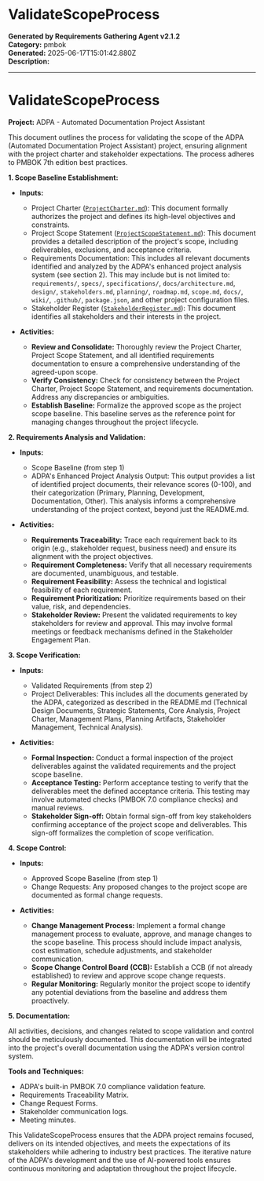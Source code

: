 # ValidateScopeProcess

**Generated by Requirements Gathering Agent v2.1.2**  
**Category:** pmbok  
**Generated:** 2025-06-17T15:01:42.880Z  
**Description:** 

---

# ValidateScopeProcess

**Project:** ADPA - Automated Documentation Project Assistant

This document outlines the process for validating the scope of the ADPA (Automated Documentation Project Assistant) project, ensuring alignment with the project charter and stakeholder expectations.  The process adheres to PMBOK 7th edition best practices.

**1. Scope Baseline Establishment:**

* **Inputs:**
    * Project Charter ([`ProjectCharter.md`](generated-documents/project-charter.md)): This document formally authorizes the project and defines its high-level objectives and constraints.
    * Project Scope Statement ([`ProjectScopeStatement.md`](generated-documents/scope-management/project-scope-statement.md)):  This document provides a detailed description of the project's scope, including deliverables, exclusions, and acceptance criteria.
    * Requirements Documentation:  This includes all relevant documents identified and analyzed by the ADPA's enhanced project analysis system (see section 2).  This may include but is not limited to:  `requirements/`, `specs/`, `specifications/`, `docs/architecture.md`, `design/`, `stakeholders.md`, `planning/`, `roadmap.md`, `scope.md`,  `docs/`, `wiki/`, `.github/`, `package.json`, and other project configuration files.
    * Stakeholder Register ([`StakeholderRegister.md`](generated-documents/stakeholder-management/stakeholder-register.md)): This document identifies all stakeholders and their interests in the project.

* **Activities:**
    * **Review and Consolidate:**  Thoroughly review the Project Charter, Project Scope Statement, and all identified requirements documentation to ensure a comprehensive understanding of the agreed-upon scope.
    * **Verify Consistency:**  Check for consistency between the Project Charter, Project Scope Statement, and requirements documentation.  Address any discrepancies or ambiguities.
    * **Establish Baseline:**  Formalize the approved scope as the project scope baseline. This baseline serves as the reference point for managing changes throughout the project lifecycle.

**2. Requirements Analysis and Validation:**

* **Inputs:**
    * Scope Baseline (from step 1)
    * ADPA's Enhanced Project Analysis Output:  This output provides a list of identified project documents, their relevance scores (0-100), and their categorization (Primary, Planning, Development, Documentation, Other).  This analysis informs a comprehensive understanding of the project context, beyond just the README.md.

* **Activities:**
    * **Requirements Traceability:**  Trace each requirement back to its origin (e.g., stakeholder request, business need) and ensure its alignment with the project objectives.
    * **Requirement Completeness:**  Verify that all necessary requirements are documented, unambiguous, and testable.
    * **Requirement Feasibility:**  Assess the technical and logistical feasibility of each requirement.
    * **Requirement Prioritization:**  Prioritize requirements based on their value, risk, and dependencies.
    * **Stakeholder Review:**  Present the validated requirements to key stakeholders for review and approval.  This may involve formal meetings or feedback mechanisms defined in the Stakeholder Engagement Plan.


**3. Scope Verification:**

* **Inputs:**
    * Validated Requirements (from step 2)
    * Project Deliverables: This includes all the documents generated by the ADPA, categorized as described in the README.md (Technical Design Documents, Strategic Statements, Core Analysis, Project Charter, Management Plans, Planning Artifacts, Stakeholder Management, Technical Analysis).

* **Activities:**
    * **Formal Inspection:** Conduct a formal inspection of the project deliverables against the validated requirements and the project scope baseline.
    * **Acceptance Testing:** Perform acceptance testing to verify that the deliverables meet the defined acceptance criteria. This testing may involve automated checks (PMBOK 7.0 compliance checks) and manual reviews.
    * **Stakeholder Sign-off:** Obtain formal sign-off from key stakeholders confirming acceptance of the project scope and deliverables. This sign-off formalizes the completion of scope verification.

**4. Scope Control:**

* **Inputs:**
    * Approved Scope Baseline (from step 1)
    * Change Requests: Any proposed changes to the project scope are documented as formal change requests.

* **Activities:**
    * **Change Management Process:**  Implement a formal change management process to evaluate, approve, and manage changes to the scope baseline. This process should include impact analysis, cost estimation, schedule adjustments, and stakeholder communication.
    * **Scope Change Control Board (CCB):** Establish a CCB (if not already established) to review and approve scope change requests.
    * **Regular Monitoring:**  Regularly monitor the project scope to identify any potential deviations from the baseline and address them proactively.


**5. Documentation:**

All activities, decisions, and changes related to scope validation and control should be meticulously documented.  This documentation will be integrated into the project's overall documentation using the ADPA's version control system.


**Tools and Techniques:**

* ADPA's built-in PMBOK 7.0 compliance validation feature.
* Requirements Traceability Matrix.
* Change Request Forms.
* Stakeholder communication logs.
* Meeting minutes.


This ValidateScopeProcess ensures that the ADPA project remains focused, delivers on its intended objectives, and meets the expectations of its stakeholders while adhering to industry best practices.  The iterative nature of the ADPA's development and the use of AI-powered tools ensures continuous monitoring and adaptation throughout the project lifecycle.
